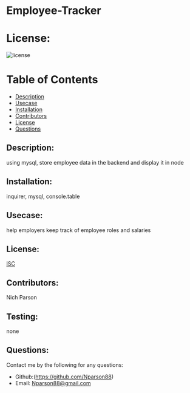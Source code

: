  # Employee-Tracker
# License: 
![license](https://img.shields.io/badge/License-[ISC](ISC.txt)-blue?style=for-the-badge&logo=appveyor.svg)
# Table of Contents 
* [Description](#description)
* [Usecase](#Usecase)
* [Installation](#installation)
* [Contributors](#contributors)
* [License](#license)
* [Questions](#questions)
    
## Description: 
using mysql, store employee data in the backend and display it in node
## Installation: 
inquirer, mysql, console.table
## Usecase: 
help employers keep track of employee roles and salaries
## License: 
[ISC](ISC.txt)
## Contributors: 
Nich Parson
## Testing: 
none
## Questions: 
Contact me by the following for any questions:
* Github:(https://github.com/Nparson88)
* Email: Nparson88@gmail.com 
